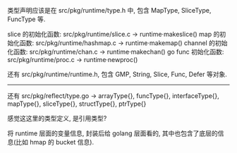 类型声明应该是在 src/pkg/runtime/type.h 中, 包含 MapType, SliceType, FuncType 等.

slice 的初始化函数: src/pkg/runtime/slice.c -> runtime·makeslice()
map 的初始化函数: src/pkg/runtime/hashmap.c -> runtime·makemap()
channel 的初始化函数: src/pkg/runtime/chan.c -> runtime·makechan()
go func 初始化函数: src/pkg/runtime/proc.c -> runtime·newproc()


还有 src/pkg/runtime/runtime.h, 包含 GMP, String, Slice, Func, Defer 等对象.

------

还有 src/pkg/reflect/type.go -> arrayType{}, funcType{}, interfaceType{}, mapType{}, sliceType{}, structType{}, ptrType{}

感觉这这里的类型定义, 是引用类型? 

将 runtime 层面的变量信息, 封装后给 golang 层面看的, 其中也包含了底层的信息(比如 hmap 的 bucket 信息).
